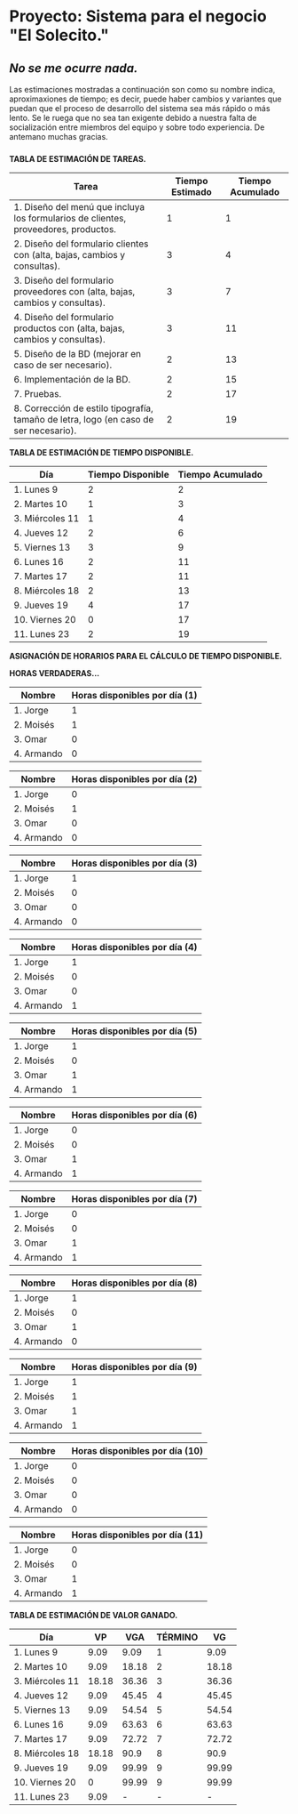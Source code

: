 **Proyecto: Sistema para el negocio "El Solecito."**
=============

*No se me ocurre nada.*
-------------


Las estimaciones mostradas a continuación son como su nombre indica,
aproximaxiones de tiempo; es decir, puede haber cambios y variantes que puedan que
el proceso de desarrollo del sistema sea más rápido o más lento. Se le ruega que
no sea tan exigente debido a nuestra falta de socialización entre miembros del equipo
y sobre todo experiencia. De antemano muchas gracias.
###

**TABLA DE ESTIMACIÓN DE TAREAS.**

| Tarea  | Tiempo Estimado  | Tiempo Acumulado  |
|---|---|---|
|1. Diseño del menú que incluya los formularios de clientes, proveedores, productos.  | 1  | 1  |
|2. Diseño del formulario clientes con (alta, bajas, cambios y consultas).   | 3 | 4  |
|3. Diseño del formulario proveedores con (alta, bajas, cambios y consultas).   |  3 |  7 |
|4. Diseño del formulario productos con (alta, bajas, cambios y consultas).   | 3  | 11 |
|5. Diseño de la BD (mejorar en caso de ser necesario).   | 2  | 13  |
|6. Implementación de la BD.   | 2  | 15  |
|7. Pruebas.   | 2  | 17  |
|8. Corrección de estilo tipografía, tamaño de letra, logo (en caso de ser necesario).| 2  | 19  |

**TABLA DE ESTIMACIÓN DE TIEMPO DISPONIBLE.**

| Día  | Tiempo Disponible  | Tiempo Acumulado  |
|---|---|---|
| 1. Lunes 9  | 2  | 2  |
| 2. Martes 10  | 1  | 3  |
| 3. Miércoles 11  | 1  | 4  |
| 4. Jueves 12  | 2  | 6  |
| 5. Viernes 13  | 3  | 9  |
| 6. Lunes 16 | 2  | 11 |
| 7. Martes 17  | 2  | 11 |
| 8. Miércoles 18  | 2  | 13 |
| 9. Jueves 19  | 4  | 17 |
| 10. Viernes 20  | 0  | 17 |
| 11. Lunes 23  |  2 | 19 |

**ASIGNACIÓN DE HORARIOS PARA EL CÁLCULO DE TIEMPO DISPONIBLE.**

**HORAS VERDADERAS...**

| Nombre  | Horas disponibles por día (1)  |
|---|---|
| 1. Jorge   | 1  |
| 2. Moisés  | 1  |
| 3. Omar  | 0  |
| 4. Armando  | 0  |

| Nombre  | Horas disponibles por día (2) |
|---|---|
| 1. Jorge   | 0  |
| 2. Moisés  | 1  |
| 3. Omar  | 0  |
| 4. Armando  | 0  |

| Nombre  | Horas disponibles por día (3) |
|---|---|
| 1. Jorge   | 1  |
| 2. Moisés  | 0  |
| 3. Omar  | 0  |
| 4. Armando  | 0  |

| Nombre  | Horas disponibles por día (4) |
|---|---|
| 1. Jorge   | 1  |
| 2. Moisés  | 0  |
| 3. Omar  | 0  |
| 4. Armando  | 1  |

| Nombre  | Horas disponibles por día (5) |
|---|---|
| 1. Jorge   | 1  |
| 2. Moisés  | 0  |
| 3. Omar  | 1  |
| 4. Armando  | 1  |

| Nombre  | Horas disponibles por día (6) |
|---|---|
| 1. Jorge   | 0  |
| 2. Moisés  | 0  |
| 3. Omar  | 1  |
| 4. Armando  | 1  |

| Nombre  | Horas disponibles por día (7) |
|---|---|
| 1. Jorge   | 0  |
| 2. Moisés  | 0  |
| 3. Omar  | 1  |
| 4. Armando  | 1  |

| Nombre  | Horas disponibles por día (8) |
|---|---|
| 1. Jorge   | 1  |
| 2. Moisés  | 0  |
| 3. Omar  | 1  |
| 4. Armando  | 0  |

| Nombre  | Horas disponibles por día (9) |
|---|---|
| 1. Jorge   | 1  |
| 2. Moisés  | 1  |
| 3. Omar  | 1  |
| 4. Armando  | 1  |

| Nombre  | Horas disponibles por día (10) |
|---|---|
| 1. Jorge   | 0  |
| 2. Moisés  | 0 |
| 3. Omar  | 0  |
| 4. Armando  | 0  |

| Nombre  | Horas disponibles por día (11) |
|---|---|
| 1. Jorge   | 0  |
| 2. Moisés  | 0 |
| 3. Omar  | 1  |
| 4. Armando  | 1  |

**TABLA DE ESTIMACIÓN DE VALOR GANADO.**

| Día  | VP  | VGA  | TÉRMINO  | VG  |
|---|---|---|---|---|
| 1. Lunes 9  | 9.09  | 9.09  | 1  | 9.09   |
| 2. Martes 10  | 9.09  | 18.18  | 2  | 18.18  |
| 3. Miércoles 11  | 18.18  | 36.36  | 3  | 36.36  |
| 4. Jueves 12  | 9.09  | 45.45  | 4  | 45.45  |
| 5. Viernes 13  | 9.09  | 54.54  | 5  | 54.54  |
| 6. Lunes 16  | 9.09  | 63.63  | 6  | 63.63  |
| 7. Martes 17  | 9.09  | 72.72  | 7  | 72.72  |
| 8. Miércoles 18  | 18.18  | 90.9  | 8  | 90.9  |
| 9. Jueves 19  | 9.09  | 99.99  | 9  | 99.99  |
| 10. Viernes 20 | 0  |  99.99 | 9  | 99.99  |
| 11. Lunes 23 | 9.09  | -  | -  | -  |
